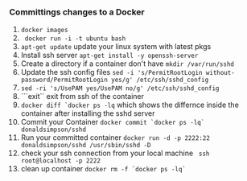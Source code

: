 ### Committings changes to a Docker
1.  ```docker images```
2.  ``` docker run -i -t ubuntu bash```
3.  ```apt-get update``` update your linux system with latest pkgs
4.  Install ssh server ```apt-get install -y openssh-server```
5.  Create a directory if a container don't have ```mkdir /var/run/sshd```
6.  Update the ssh config files ```sed -i 's/PermitRootLogin without-password/PermitRootLogin yes/g' /etc/ssh/sshd_config```
7.  ```sed -ri 's/UsePAM yes/UsePAM no/g' /etc/ssh/sshd_config```
4.  ```exit`` exit from ssh of the container
5.  ```docker diff `docker ps -lq``` which shows the differnce inside the container after installing the sshd server
6.  Commit your Container ```docker commit `docker ps -lq` donaldsimpson/sshd```
7.  Run your committed container ```docker run -d -p 2222:22 donaldsimpson/sshd /usr/sbin/sshd -D``` 
8.  check your ssh connection from your local machine ``` ssh root@localhost -p 2222```
9.  clean up container ``` docker rm -f `docker ps -lq` ```
